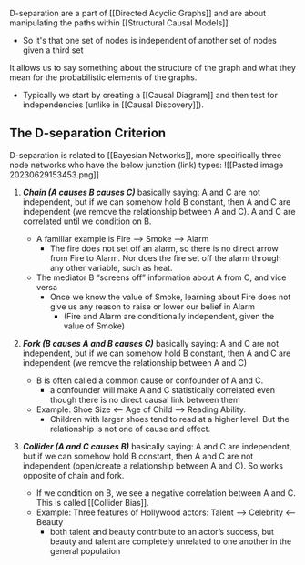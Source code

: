 D-separation are a part of [[Directed Acyclic Graphs]] and are about manipulating the paths within [[Structural Causal Models]]. 
- So it's that one set of nodes is independent of another set of nodes given a third set

It allows us to say something about the structure of the graph and what they mean for the probabilistic elements of the graphs.
- Typically we start by creating a [[Causal Diagram]] and then test for independencies (unlike in [[Causal Discovery]]). 


## The D-separation Criterion
D-separation is related to [[Bayesian Networks]], more specifically three node networks who have the below junction (link) types:
![[Pasted image 20230629153453.png]]

1. ***Chain (A causes B causes C)*** basically saying: A and C are not independent, but if we can somehow hold B constant, then A and C are independent (we remove the relationship between A and C). A and C are correlated until we condition on B.
	- A familiar example is Fire --> Smoke --> Alarm
		- The fire  does not set off an alarm, so there is no direct arrow from Fire to Alarm. Nor does the fire set off the alarm through any other variable, such as heat.
	- The mediator B “screens off” information about A from C, and vice versa
		- Once we know the value of Smoke, learning about Fire does not give us any reason to raise or lower our belief in Alarm
			- (Fire and Alarm are conditionally independent, given the value of Smoke)


2. ***Fork (B causes A and B causes C)*** basically saying: A and C are not independent, but if we can somehow hold B constant, then A and C are independent (we remove the relationship between A and C)
	- B is often called a common cause or confounder of A and C. 
		- a confounder will make A and C statistically correlated even though there is no direct causal link between them
	- Example: Shoe Size <-- Age of Child --> Reading Ability. 
		- Children with larger shoes tend to read at a higher level. But the relationship is not one of cause and effect.

3. ***Collider (A and C causes B)*** basically saying: A and C are independent, but if we can somehow hold B constant, then A and C are not independent (open/create a relationship between A and C). So works opposite of chain and fork.
	- If we condition on B, we see a negative correlation between A and C. This is called [[Collider Bias]].
	- Example: Three features of Hollywood actors: Talent --> Celebrity <-- Beauty
		- both talent and beauty contribute to an actor’s success, but beauty and talent are completely unrelated to one another in the general population
